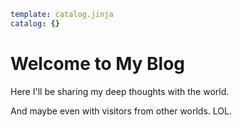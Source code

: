 ```yaml
template: catalog.jinja
catalog: {}
```
Welcome to My Blog
==================

Here I'll be sharing my deep thoughts with the world.

And maybe even with visitors from other worlds. LOL.
